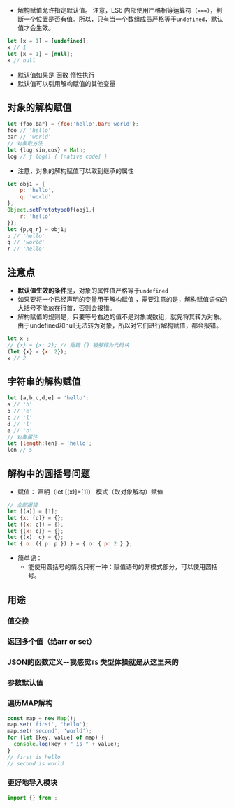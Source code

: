 - 解构赋值允许指定默认值。
注意，ES6 内部使用严格相等运算符（`===`），判断一个位置是否有值。所以，只有当一个数组成员严格等于`undefined`，默认值才会生效。
```js
let [x = 1] = [undefined];
x // 1
let [x = 1] = [null];
x // null
```
- 默认值如果是 函数 惰性执行
- 默认值可以引用解构赋值的其他变量

## 对象的解构赋值
```js
let {foo,bar} = {foo:'hello',bar:'world'};
foo // 'hello'
bar // 'world'
// 对象取方法
let {log,sin,cos} = Math;
log // ƒ log() { [native code] }
```
- 注意，对象的解构赋值可以取到继承的属性
```js
let obj1 = {
    p: 'hello',
    q: 'world'
};
Object.setPrototypeOf(obj1,{
    r: 'hello'
});
let {p,q,r} = obj1;
p // 'hello'
q // 'world'
r // 'hello'
```
## 注意点
- **默认值生效的条件**是，对象的属性值严格等于`undefined`
- 如果要将一个已经声明的变量用于解构赋值 ，需要注意的是，解构赋值语句的大括号不能放在行首，否则会报错。
- 解构赋值的规则是，只要等号右边的值不是对象或数组，就先将其转为对象。由于undefined和null无法转为对象，所以对它们进行解构赋值，都会报错。
```js
let x ;
// {x} = {x: 2}; // 报错 {} 被解释为代码块
(let {x} = {x: 2});
x // 2
```
## 字符串的解构赋值
```js
let [a,b,c,d,e] = 'hello';
a // 'h'
b // 'e'
c // 'l'
d // 'l'
e // 'o'
// 对象属性
let {length:len} = 'hello';
len // 5
```

## 解构中的圆括号问题
- 赋值： 声明（let [(x)]=[1]） 模式（取对象解构）赋值
```js
// 全部报错
let [(a)] = [1];
let {x: (c)} = {};
let ({x: c}) = {};
let {(x: c)} = {};
let {(x): c} = {};
let { o: ({ p: p }) } = { o: { p: 2 } };
```
- 简单记：
    - 能使用圆括号的情况只有一种：赋值语句的非模式部分，可以使用圆括号。

## 用途
### 值交换
### 返回多个值（给arr or set）
### JSON的函数定义--我感觉`TS` 类型体操就是从这里来的
### 参数默认值
### 遍历MAP解构
```js
const map = new Map();
map.set('first', 'hello');
map.set('second', 'world');
for (let [key, value] of map) {
  console.log(key + " is " + value);
}
// first is hello
// second is world
```
### 更好地导入模块
```js
import {} from ;
```


